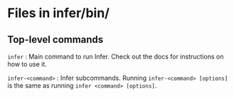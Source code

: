 # Files in infer/bin/

## Top-level commands

`infer` : Main command to run Infer. Check out the docs for instructions on how to use it.

`infer-<command>` : Infer subcommands. Running `infer-<command> [options]` is the same as running `infer <command> [options]`.
